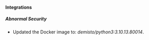 #### Integrations

##### Abnormal Security
- Updated the Docker image to: *demisto/python3:3.10.13.80014*.